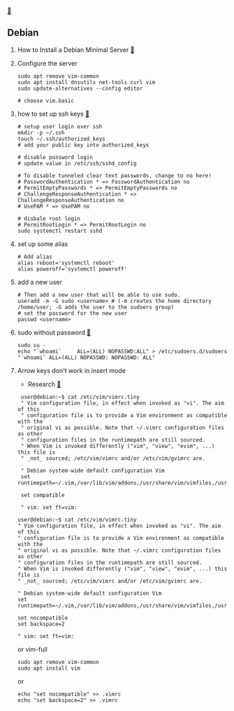 [:house_with_garden:](../../index.md)

Debian
-

1. How to Install a Debian Minimal Server [:door:](https://www.howtoforge.com/tutorial/debian-minimal-server/)


2. Configure the server

    ```shell
    sudo apt remove vim-common
    sudo apt install dnsutils net-tools curl vim
    sudo update-alternatives --config editor
    
    # choose vim.basic
    ```

3. how to set up ssh keys [:door:](https://linuxize.com/post/how-to-set-up-ssh-keys-on-debian-10/)

    ```shell
    # setup user login over ssh
    mkdir -p ~/.ssh
    touch ~/.ssh/authorized_keys
    # add your public key into authorized_keys 
    
    # disable password login
    # update value in /etc/ssh/sshd_config
    
    # To disable tunneled clear text passwords, change to no here!
    # PasswordAuthentication * => PasswordAuthentication no
    # PermitEmptyPasswords * => PermitEmptyPasswords no
    # ChallengeResponseAuthentication * => ChallengeResponseAuthentication no
    # UsePAM * => UsePAM no
    
    # disbale root login
    # PermitRootLogin * => PermitRootLogin no
    sudo systemctl restart sshd
    ```

4. set up some alias

    ```shell
    # Add alias
    alias reboot='systemctl reboot'
    alias poweroff='systemctl poweroff'
    ```

5. add a new user

    ```shell
    # Then add a new user that will be able to use sudo.
    useradd -m -G sudo <username> # (-m creates the home directory /home/user; -G adds the user to the sudoers group)
    # set the password for the new user
    passwd <username>
    ```

6. sudo without password [:door:](https://bingozb.github.io/views/default/58.html#%E8%A7%A3%E5%86%B3)

    ```shell
    sudo su -
    echo "`whoami`     ALL=(ALL) NOPASSWD:ALL" > /etc/sudoers.d/sudoers
    "`whoami` ALL=(ALL) NOPASSWD: NOPASSWD: ALL"
    ```


8. Arrow keys don't work in insert mode
   * Research [:see_no_evil:](https://vi.stackexchange.com/questions/9760/arrow-keys-dont-work-in-insert-mode)

   ```shell
    user@debian:~$ cat /etc/vim/vimrc.tiny
    " Vim configuration file, in effect when invoked as "vi". The aim of this
    " configuration file is to provide a Vim environment as compatible with the
    " original vi as possible. Note that ~/.vimrc configuration files as other
    " configuration files in the runtimepath are still sourced.
    " When Vim is invoked differently ("vim", "view", "evim", ...) this file is
    " _not_ sourced; /etc/vim/vimrc and/or /etc/vim/gvimrc are.
    
    " Debian system-wide default configuration Vim
    set runtimepath=~/.vim,/var/lib/vim/addons,/usr/share/vim/vimfiles,/usr/share/vim/vim82,/usr/share/vim/vimfiles/after,/var/lib/vim/addons/after,~/.vim/after
    
    set compatible
    
    " vim: set ft=vim:
    ```

    ```shell
    user@debian:~$ cat /etc/vim/vimrc.tiny
    " Vim configuration file, in effect when invoked as "vi". The aim of this
    " configuration file is to provide a Vim environment as compatible with the
    " original vi as possible. Note that ~/.vimrc configuration files as other
    " configuration files in the runtimepath are still sourced.
    " When Vim is invoked differently ("vim", "view", "evim", ...) this file is
    " _not_ sourced; /etc/vim/vimrc and/or /etc/vim/gvimrc are.
    
    " Debian system-wide default configuration Vim
    set runtimepath=~/.vim,/var/lib/vim/addons,/usr/share/vim/vimfiles,/usr/share/vim/vim82,/usr/share/vim/vimfiles/after,/var/lib/vim/addons/after,~/.vim/after
    
    set nocompatible
    set backspace=2
    
    " vim: set ft=vim:
    ```

    or vim-full

    ```shell
    sudo apt remove vim-common
    sudo apt install vim
    ```

    or
    
    ```shell
    echo "set nocompatible" >> .vimrc
    echo "set backspace=2" >> .vimrc
    ```